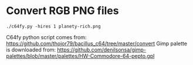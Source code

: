 # Convert RGB PNG files

```
./c64fy.py -hires 1 planety-rich.png
```



C64fy python script comes from: https://github.com/thojor79/bacillus_c64/tree/master/convert
Gimp palette is downloaded from: https://github.com/denilsonsa/gimp-palettes/blob/master/palettes/HW-Commodore-64-pepto.gpl